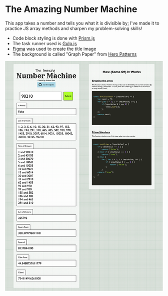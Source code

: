 # The Amazing Number Machine #

This app takes a number and tells you what it is divisible by; I've made it to practice JS array methods and sharpen my problem-solving skills!

* Code block styling is done with [Prism.js](https://prismjs.com)
* The task runner used is [Gulp.js](https://gulpjs.com)
* [Figma](https://www.figma.com) was used to create the title image
* The background is called "Graph Paper" from [Hero Patterns](https://www.heropatterns.com)


![Screenshot on 30th August 2019](/img/screencapture6thsept.png?raw=true "Screenshot of the Number Machine")